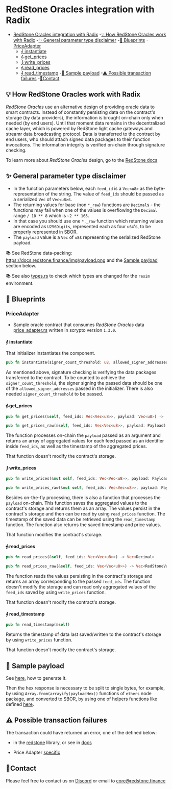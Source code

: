 # RedStone Oracles integration with Radix

<!-- TOC -->

- [RedStone Oracles integration with Radix](#redstone-oracles-integration-with-radix)
  -[💡 How RedStone Oracles work with Radix](#-how-redstone-oracles-work-with-radix)
  -[✨ General parameter type disclaimer](#-general-parameter-type-disclaimer)
  -[📄 Blueprints](#-blueprints)
  -[PriceAdapter](#priceadapter)
  - [⨐ instantiate](#-instantiate)
  - [⨗ get_prices](#-get_prices)
  - [⨒ write_prices](#-write_prices)
  - [⨗ read_prices](#-read_prices)
  - [∮ read_timestamp](#-read_timestamp)
      -[📖 Sample payload](#-sample-payload)
      -[⚠ Possible transaction failures](#-possible-transaction-failures)
      -[🙋‍Contact](#contact)

<!-- TOC -->

## 💡 How RedStone Oracles work with Radix

_RedStone Oracles_ use an alternative design of providing oracle data to smart contracts. Instead of constantly
persisting data on the contract's storage (by data providers), the information is brought on-chain only when needed
(by end users).
Until that moment data remains in the decentralized cache layer, which is powered by RedStone light cache gateways and
streamr data broadcasting protocol. Data is transferred to the contract by end users, who should attach signed data
packages to their function invocations. The information integrity is verified on-chain through signature checking.

To learn more about _RedStone Oracles_ design, go to
the [RedStone docs](https://docs.redstone.finance/docs/introduction)

## ✨ General parameter type disclaimer

* In the function parameters below, each `feed_id` is a `Vec<u8>` as the byte-representation of the string.
  The value of `feed_ids` should be passed as a serialized `Vec` of `Vec<u8>`s.
* The returning values for base (non `*_raw`) functions are `Decimal`s -
  the functions may fail when one of the values is overflowing the `Decimal` range `/ 10 ** 8` which is `~2 ** 165`.
* In that case you should use one `*._raw` function which returning values are encoded as `U256Digits`,
  represented each as four `u64`'s, to be properly represented in SBOR.
* The `payload` value is a `Vec` of `u8`s representing the serialized RedStone payload.

📚 See RedStone data-packing: https://docs.redstone.finance/img/payload.png and the [Sample payload](#-sample-payload)
section below.

📚 See also [types.rs](../../common/src/types.rs) to check which types are changed for the `resim` environment.

## 📄 Blueprints

### PriceAdapter

- Sample oracle contract that consumes _RedStone Oracles_ data
[price_adapter.rs](src/price_adapter.rs) written in scrypto version `1.3.0`.

#### ⨐ instantiate

That initializer instantiates the component.

```rust
pub fn instantiate(signer_count_threshold: u8, allowed_signer_addresses: Signers) -> Global<PriceAdapter>;
```

As mentioned above, signature checking is verifying the data packages transferred to the contract.
To be counted to achieve the `signer_count_threshold`, the signer signing the passed data
should be one of the `allowed_signer_addresses` passed in the initializer.
There is also needed `signer_count_threshold` to be passed.

#### ⨗ get_prices

```rust
pub fn get_prices(&self, feed_ids: Vec<Vec<u8>>, payload: Vec<u8>) -> (u64, Vec<Decimal>)

pub fn get_prices_raw(&self, feed_ids: Vec<Vec<u8>>, payload: Payload) -> (u64, Vec<RedStoneValue>)
```

The function processes on-chain the `payload` passed as an argument
and returns an array of aggregated values for each feed passed as an identifier inside `feed_ids`,
as well as the timestamp of the aggregated prices.

That function doesn't modify the contract's storage.

#### ⨒ write_prices

```rust
pub fn write_prices(&mut self, feed_ids: Vec<Vec<u8>>, payload: Payload) -> (u64, Vec<Decimal>)

pub fn write_prices_raw(&mut self, feed_ids: Vec<Vec<u8>>, payload: Payload) -> (u64, Vec<RedStoneValue>)
```

Besides on-the-fly processing, there is also a function that processes the `payload` on-chain.
This function saves the aggregated values to the contract's storage and returns them as an array.
The values persist in the contract's storage and then can be read by using `read_prices` function.
The timestamp of the saved data can be retrieved using the `read_timestamp` function.
The function also returns the saved timestamp and price values.

That function modifies the contract's storage.

#### ⨗ read_prices

```rust
pub fn read_prices(&self, feed_ids: Vec<Vec<u8>>) -> Vec<Decimal>

pub fn read_prices_raw(&self, feed_ids: Vec<Vec<u8>>) -> Vec<RedStoneValue>
```

The function reads the values persisting in the contract's storage and returns an array corresponding to the
passed `feed_ids`.
The function doesn't modify the storage and can read only aggregated values of the `feed_ids` saved by
using `write_prices` function.

That function doesn't modify the contract's storage.

#### ∮ read_timestamp

```rust
pub fn read_timestamp(&self)
```

Returns the timestamp of data last saved/written to the contract's storage by using `write_prices` function.

That function doesn't modify the contract's storage.

## 📖 Sample payload

See [here](../../README.md#preparing-sample-data), how to generate it.

Then the hex response is necessary to be split to single bytes, for example, by using `Array.from(arrayify(payloadHex))`
functions of `ethers` node package, and converted to SBOR, by using one of helpers functions like
defined [here](../../../src/radix/utils.ts).

## ⚠ Possible transaction failures

The transaction could have returned an error, one of the defined below:

- in the [redstone](../../rust-sdk/src/network/error.rs) library, or see
  in [docs](https://docs.redstone.finance/rust/redstone/crypto_secp256k1,network_radix/redstone/network/error/enum.Error.html)

- Price Adapter [specific](r_error.rs)

## 🙋‍Contact

Please feel free to contact us on [Discord](https://redstone.finance/discord) or email to core@redstone.finance
